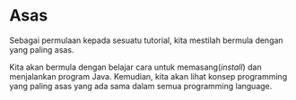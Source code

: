 # Asas

Sebagai permulaan kepada sesuatu tutorial, kita mestilah bermula dengan yang
paling asas.

Kita akan bermula dengan belajar cara untuk memasang(*install*) dan menjalankan
program Java. Kemudian, kita akan lihat konsep programming yang paling asas yang
ada sama dalam semua programming language.
